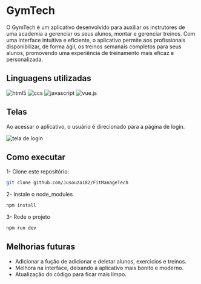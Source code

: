 
# GymTech

O GymTech é um aplicativo desenvolvido para auxiliar os instrutores de uma academia a  gerenciar os seus alunos, montar e gerenciar treinos. 
Com uma interface intuitiva e eficiente, o aplicativo permite aos profissionais disponibilizar, de forma ágil, os treinos semanais completos para seus alunos, promovendo uma experiência de treinamento mais eficaz e personalizada.
## Linguagens utilizadas

<div>
<img alt="html5" src="https://img.shields.io/badge/HTML5-E34F26?style=for-the-badge&logo=html5&logoColor=white">
<img alt="ccs" src="https://img.shields.io/badge/CSS3-1572B6?style=for-the-badge&logo=css3&logoColor=white">
<img alt="javascript" src="https://img.shields.io/badge/JavaScript-F7DF1E?style=for-the-badge&logo=javascript&logoColor=black">
<img alt="vue.js" src="https://img.shields.io/badge/Vue.js-35495E?style=for-the-badge&logo=vue.js&logoColor=4FC08D">
</div>

## Telas

Ao acessar o aplicativo, o usuário é direcionado para a página de login. 

<img alt="tela de login" src="https://uploaddeimagens.com.br/imagens/Ihp72Gw">


## Como executar

1- Clone este repositório:

```bash
git clone github.com/Jusouza182/FitManageTech

```
2- Instale o node_modules    

```bash
npm install

```

3- Rode o projeto   

```bash
npm run dev

```

## Melhorias futuras

 * Adicionar a fução de adicionar e deletar alunos, exercicios e treinos. 
 * Melhora na interface, deixando a aplicativo mais bonito e moderno. 
 * Atualização do código para ficar mais limpo. 
